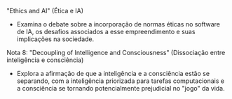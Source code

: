 "Ethics and AI" (Ética e IA)
- Examina o debate sobre a incorporação de normas éticas no software de IA, os desafios associados a esse empreendimento e suas implicações na sociedade. 

Nota 8: "Decoupling of Intelligence and Consciousness" (Dissociação entre inteligência e consciência)
- Explora a afirmação de que a inteligência e a consciência estão se separando, com a inteligência priorizada para tarefas computacionais e a consciência se tornando potencialmente prejudicial no "jogo" da vida.
